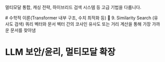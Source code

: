
 <p>멀티모달 통합, 캐싱 전략, 하이브리드 검색 시스템 등 고급 기법을 다룹니다.</p> 
 # 수학적 이론(Transformer 내부 구조, 수치 최적화 등)
🧪 9. Similarity Search (유사도 검색)
쿼리 벡터와 문서 벡터 간의 코사인 유사도 또는 거리 계산을 통해
가장 가까운 문서를 찾아냄


 # LLM 보안/윤리, 멀티모달 확장
